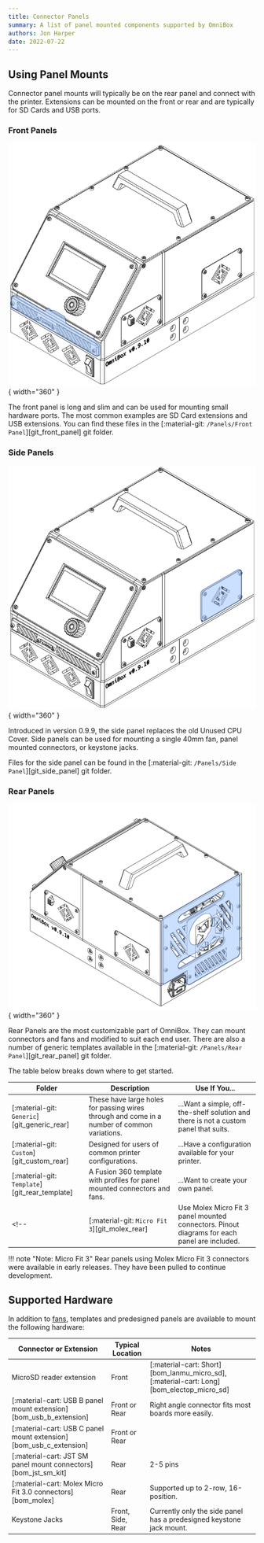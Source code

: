 ```yaml
---
title: Connector Panels
summary: A list of panel mounted components supported by OmniBox
authors: Jon Harper
date: 2022-07-22
---
```


## Using Panel Mounts

 Connector panel mounts will typically be on the rear panel and connect with the printer. Extensions can be mounted on the front or rear and are typically for SD Cards and USB ports.

### Front Panels

![front panel example][img_front]{ width="360" }

The front panel is long and slim and can be used for mounting small hardware ports. The most common examples are SD Card extensions and USB extensions. You can find these files in the [:material-git: `/Panels/Front Panel`][git_front_panel] git folder.

### Side Panels

![side panel example][img_side]{ width="360" }

Introduced in version 0.9.9, the side panel replaces the old Unused CPU Cover. Side panels can be used for mounting a single 40mm fan, panel mounted connectors, or keystone jacks.

Files for the side panel can be found in the [:material-git: `/Panels/Side Panel`][git_side_panel] git folder.

### Rear Panels

![rear panel example][img_rear]{ width="360" }

Rear Panels are the most customizable part of OmniBox. They can mount connectors and fans and modified to suit each end user. There are also a number of generic templates available in the [:material-git: `/Panels/Rear Panel`][git_rear_panel] git folder.

The table below breaks down where to get started.

| Folder           | Description | Use If You... |
|------------------|-------------|-----------|
| [:material-git: `Generic`][git_generic_rear]  | These have large holes for passing wires through and come in a number of common variations. | ...Want a simple, off-the-shelf solution and there is not a custom panel that suits. |
| [:material-git: `Custom`][git_custom_rear]   | Designed for users of common printer configurations. | ...Have a configuration available for your printer. |
| [:material-git: `Template`][git_rear_template] | A Fusion 360 template with profiles for panel mounted connectors and fans. | ...Want to create your own panel. |
<!-- | [:material-git: `Micro Fit 3`][git_molex_rear]    | Use Molex Micro Fit 3 panel mounted connectors. Pinout diagrams for each panel are included. | ...Want to create a diconnectable wiring harness for your printer. | -->

!!! note "Note: Micro Fit 3"
    Rear panels using Molex Micro Fit 3 connectors were available in early releases. They have been pulled to continue development.

## Supported Hardware

In addition to [fans][fans], templates and predesigned panels are available to mount the following hardware:

| Connector or Extension | Typical Location | Notes |
|------------------------|------------------|-------|
| MicroSD reader extension | Front | [:material-cart: Short][bom_lanmu_micro_sd], [:material-cart: Long][bom_electop_micro_sd] |
| [:material-cart: USB B panel mount extension][bom_usb_b_extension] | Front or Rear | Right angle connector fits most boards more easily. |
| [:material-cart: USB C panel mount extension][bom_usb_c_extension] | Front or Rear | |
| [:material-cart: JST SM panel mount connectors][bom_jst_sm_kit] | Rear | 2-5 pins |
| [:material-cart: Molex Micro Fit 3.0 connectors][bom_molex] | Rear | Supported up to 2-row, 16-position. |
| Keystone Jacks | Front, Side, Rear | Currently only the side panel has a predesigned keystone jack mount. |

[fans]: fans.md

[img_rear]: ../img/components/rear.png
[img_front]: ../img/components/front_panel.png
[img_side]: ../img/components/side.png